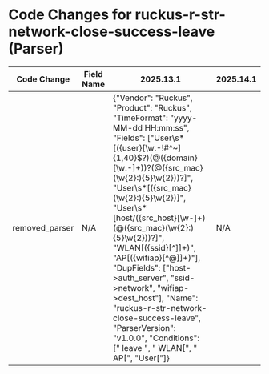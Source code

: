 # Code Changes for ruckus-r-str-network-close-success-leave (Parser)

| Code Change | Field Name | 2025.13.1 | 2025.14.1 |
|-------------|------------|-----------|------------|
| removed_parser | N/A | {"Vendor": "Ruckus", "Product": "Ruckus", "TimeFormat": "yyyy-MM-dd HH:mm:ss", "Fields": ["User\s*\[({user}[\w\.\-\!\#\^\~]{1,40}\$?)(@({domain}[\w.\-]+))?(@({src_mac}(\w{2}:){5}\w{2}))?\]", "User\s*\[({src_mac}(\w{2}:){5}\w{2})\]", "User\s*\[host\/({src_host}[\w\-]+)(@({src_mac}(\w{2}:){5}\w{2}))?\]", "WLAN\[({ssid}[^\]]+)", "AP\[({wifiap}[^@\]]+)"], "DupFields": ["host->auth_server", "ssid->network", "wifiap->dest_host"], "Name": "ruckus-r-str-network-close-success-leave", "ParserVersion": "v1.0.0", "Conditions": [" leave ", " WLAN[", " AP[", "User["]} | N/A |